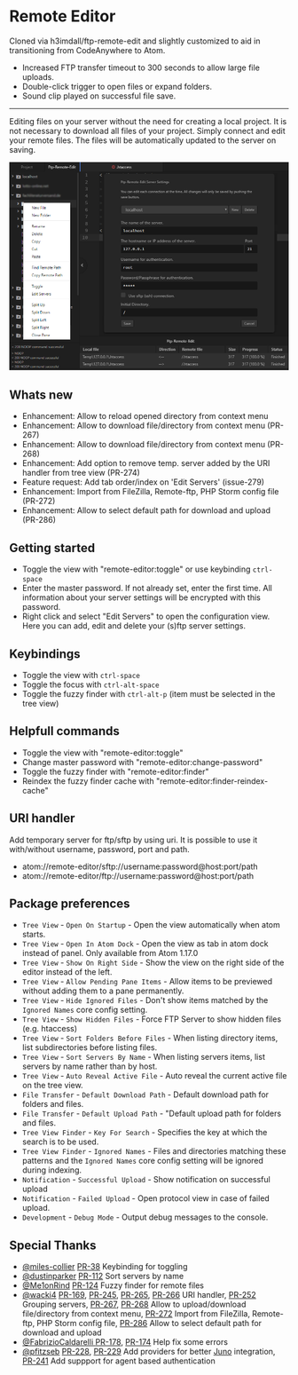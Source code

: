 # Remote Editor

Cloned via h3imdall/ftp-remote-edit and slightly customized to aid in transitioning from CodeAnywhere to Atom.

- Increased FTP transfer timeout to 300 seconds to allow large file uploads.
- Double-click trigger to open files or expand folders.
- Sound clip played on successful file save.

-----

Editing files on your server without the need for creating a local project. It is not necessary to download all files of your project.
Simply connect and edit your remote files. The files will be automatically updated to the server on saving.

![A screenshot of your package](https://raw.githubusercontent.com/jar812k6/remote-editor/master/screenshot.png)

## Whats new

- Enhancement: Allow to reload opened directory from context menu
- Enhancement: Allow to download file/directory from context menu (PR-267)
- Enhancement: Allow to download file/directory from context menu (PR-268)
- Enhancement: Add option to remove temp. server added by the URI handler from tree view (PR-274)
- Feature request: Add tab order/index on 'Edit Servers' (issue-279)
- Enhancement: Import from FileZilla, Remote-ftp, PHP Storm config file (PR-272)
- Enhancement: Allow to select default path for download and upload (PR-286)

## Getting started

- Toggle the view with "remote-editor:toggle" or use keybinding `ctrl-space`
- Enter the master password. If not already set, enter the first time. All information about your server settings will be encrypted with this password.
- Right click and select "Edit Servers" to open the configuration view. Here you can add, edit and delete your (s)ftp server settings.

## Keybindings

- Toggle the view with `ctrl-space`
- Toggle the focus with `ctrl-alt-space`
- Toggle the fuzzy finder with `ctrl-alt-p` (item must be selected in the tree view)

## Helpfull commands
- Toggle the view with "remote-editor:toggle"
- Change master password with "remote-editor:change-password"
- Toggle the fuzzy finder with "remote-editor:finder"
- Reindex the fuzzy finder cache with "remote-editor:finder-reindex-cache"

## URI handler
Add temporary server for ftp/sftp by using uri. It is possible to use it with/without username, password, port and path.
- atom://remote-editor/sftp://username:password@host:port/path
- atom://remote-editor/ftp://username:password@host:port/path

## Package preferences

- `Tree View` - `Open On Startup` - Open the view automatically when atom starts.
- `Tree View` - `Open In Atom Dock` - Open the view as tab in atom dock instead of panel. Only available from Atom 1.17.0
- `Tree View` - `Show On Right Side` - Show the view on the right side of the editor instead of the left.
- `Tree View` - `Allow Pending Pane Items` - Allow items to be previewed without adding them to a pane permanently.
- `Tree View` - `Hide Ignored Files` - Don't show items matched by the `Ignored Names` core config setting.
- `Tree View` - `Show Hidden Files` - Force FTP Server to show hidden files (e.g. htaccess)
- `Tree View` - `Sort Folders Before Files` - When listing directory items, list subdirectories before listing files.
- `Tree View` - `Sort Servers By Name` - When listing servers items, list servers by name rather than by host.
- `Tree View` - `Auto Reveal Active File` - Auto reveal the current active file on the tree view.
- `File Transfer` - `Default Download Path` - Default download path for folders and files.
- `File Transfer` - `Default Upload Path` - "Default upload path for folders and files.
- `Tree View Finder` - `Key For Search` - Specifies the key at which the search is to be used.
- `Tree View Finder` - `Ignored Names` - Files and directories matching these patterns and the `Ignored Names` core config setting will be ignored during indexing.
- `Notification` - `Successful Upload` - Show notification on successful upload
- `Notification` - `Failed Upload` - Open protocol view in case of failed upload.
- `Development` - `Debug Mode` - Output debug messages to the console.

## Special Thanks

- [@miles-collier](https://github.com/miles-collier) [PR-38](https://github.com/h3imdall/ftp-remote-edit/pull/38) Keybinding for toggling
- [@dustinparker](https://github.com/dustinparker) [PR-112](https://github.com/h3imdall/ftp-remote-edit/pull/112) Sort servers by name
- [@Me1onRind](https://github.com/Me1onRind) [PR-124](https://github.com/h3imdall/ftp-remote-edit/pull/124) Fuzzy finder for remote files
- [@wacki4](https://github.com/wacki4) [PR-169](https://github.com/h3imdall/ftp-remote-edit/pull/169), [PR-245](https://github.com/h3imdall/ftp-remote-edit/pull/245), [PR-265](https://github.com/h3imdall/ftp-remote-edit/pull/265), [PR-266](https://github.com/h3imdall/ftp-remote-edit/pull/266) URI handler, [PR-252](https://github.com/h3imdall/ftp-remote-edit/pull/252) Grouping servers, [PR-267](https://github.com/h3imdall/ftp-remote-edit/pull/267), [PR-268](https://github.com/h3imdall/ftp-remote-edit/pull/268) Allow to upload/download file/directory from context menu, [PR-272](https://github.com/h3imdall/ftp-remote-edit/pull/272) Import from FileZilla, Remote-ftp, PHP Storm config file, [PR-286](https://github.com/h3imdall/ftp-remote-edit/pull/286) Allow to select default path for download and upload
- [@FabrizioCaldarelli ](https://github.com/FabrizioCaldarelli) [PR-178](https://github.com/h3imdall/ftp-remote-edit/pull/178),  [PR-174](https://github.com/h3imdall/ftp-remote-edit/pull/174) Help fix some errors
- [@pfitzseb](https://github.com/pfitzseb) [PR-228](https://github.com/h3imdall/ftp-remote-edit/pull/228), [PR-229](https://github.com/h3imdall/ftp-remote-edit/pull/229) Add providers for better [Juno](http://junolab.org/) integration, [PR-241](https://github.com/h3imdall/ftp-remote-edit/pull/241) Add suppport for agent based authentication
